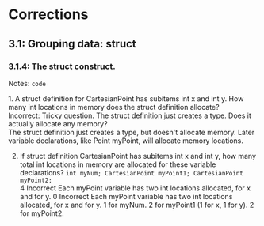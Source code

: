# Corrections
## 3.1: Grouping data: struct
### 3.1.4: The struct construct.
Notes: ``` code ```
<br>
<p></p>
1. A struct definition for CartesianPoint has subitems int x and int y. 
How many int locations in memory does the struct definition allocate?  <br>
Incorrect: Tricky question. The struct definition just creates a type. Does it actually allocate any memory? <br>
The struct definition just creates a type, but doesn't allocate memory. Later variable declarations, like Point myPoint, will allocate memory locations.<br>


2. If struct definition CartesianPoint has subitems int x and int y, how many total int locations in memory are allocated for these variable declarations?
`
int myNum;
CartesianPoint myPoint1;
CartesianPoint myPoint2;
`<br>
4 Incorrect Each myPoint variable has two int locations allocated, for x and for y.
0 Incorrect Each myPoint variable has two int locations allocated, for x and for y.
1 for myNum. 
2 for myPoint1 (1 for x, 1 for y). 
2 for myPoint2.


